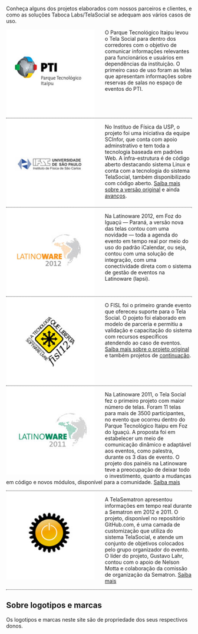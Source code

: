 Conheça alguns dos projetos elaborados com nossos parceiros e clientes, e como as soluções Taboca Labs/TelaSocial se adequam aos vários casos de uso. 

<style> .short { width:240px; float:left; margin-right:2em; } </style>
<style> div.separator { border:1px dotted gray } </style>

<img class='short' src='images/pti.jpg' /> 

O Parque Tecnológico Itaipu levou o Tela Social para dentro dos corredores com o objetivo de comunicar informações relevantes para funcionários e usuários em dependências da instituição. O primeiro caso de uso foram as telas que apresentam informações sobre reservas de salas no espaço de eventos do PTI. 

<div class='separator' style='clear:both'></div class='separator'>

<img class='short' src='images/ifsc.jpg' /> 

No Instituo de Física da USP, o projeto foi uma iniciativa da equipe SCInfor, que conta com apoio adminstrativo e tem toda a tecnologia baseada em padrões Web. A infra-estrutura é de código aberto destacando sistema Linux e conta com a tecnologia do sistema TelaSocial, também disponibilizado com código aberto. <a href='http://blog.telasocial.com/uso-dos-paineis-web-no-instituto-de-fisica-em'>Saiba mais sobre a versão original</a> e ainda <a href='http://blog.telasocial.com/novo-painel-no-ifsc-usp-em-sao-carlos'>avanços</a>.

<div class='separator' style='clear:both'></div class='separator'>

<img class='short' src='images/latinoware-2012.jpg'  /> 

Na Latinoware 2012, em Foz do Iguaçú — Paraná, a versão nova das telas contou com uma novidade — toda a agenda do evento em tempo real por meio do uso do padrão iCalendar, ou seja, contou com uma solução de integração, com uma conectividade direta com o sistema de gestão de eventos na Latinoware (lapsi).

<div class='separator' style='clear:both'></div class='separator'>

<img class='short' src='images/fisl.jpg' /> 

O FISL foi o primeiro grande evento que ofereceu suporte para o Tela Social. O pojeto foi elaborado em modelo de parceria e permitiu a validação e capacitação do sistema com recursos específicos atendendo ao caso de eventos.  <a href='http://softwarelivre.org/fisl11/noticias/fisl11-contara-com-a-nova-tecnologia-do-telasocial'>Saiba mais sobre o projeto original</a> e também projetos de <a href='http://www.pensoti.com.br/opensource/fisl-tela-social-integre-a-web-com-seus-ambientes-fisicos'>continuação</a>.

<div class='separator' style='clear:both'></div class='separator'>

<img class='short' src='images/latinoware-2011.jpg' /> 

Na Latinoware 2011, o Tela Social fez o primeiro projeto com maior número de telas. Foram 11 telas para mais de 3500 participantes, no evento que ocorreu dentro do Parque Tecnológico Itaipu em Foz do Iguaçú. A proposta foi em estabelecer um meio de comunicação dinâmico e adaptável aos eventos, como palestra, durante os 3 dias de evento. O projeto dos painéis na Latinoware teve a preocupação de deixar todo o investimento, quanto a mudanças em código e novos módulos, disponível para a comunidade. <a href='http://blog.telasocial.com/telasocial-latinoware-2011'>Saiba mais</a>

<div class='separator' style='clear:both' ></div class='separator'>

<img class='short' src='images/sematron.jpg'  />

A TelaSematron apresentou informações em tempo real durante a Sematron em 2012 e 2011. O projeto, disponível no repositório GitHub.com, é uma camada de customização que utiliza do sistema TelaSocial, e atende um conjunto de objetivos colocados pelo grupo organizador do evento. O líder do projeto, Gustavo Lahr, contou com o apoio de Nelson Motta e colaboração da comissão de organização da Sematron.  <a href='http://blog.telasocial.com/telasocial-hosted-na-sematron-viii-em-sao-car'>Saiba mais</a> 

<div class='separator' style='clear:both'></div class='separator'>

## Sobre logotipos e marcas 

Os logotipos e marcas neste site são de propriedade dos seus respectivos donos. 
